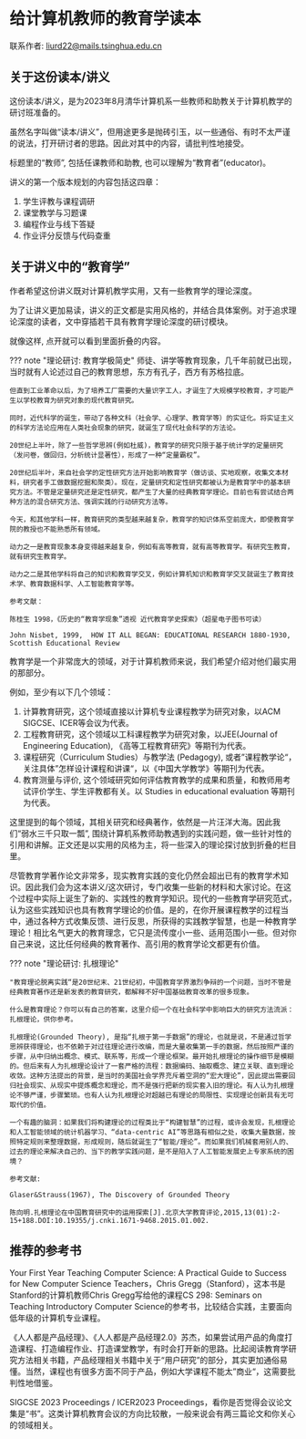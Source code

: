 # 给计算机教师的教育学读本

联系作者: liurd22@mails.tsinghua.edu.cn

## 关于这份读本/讲义

这份读本/讲义，是为2023年8月清华计算机系一些教师和助教关于计算机教学的研讨班准备的。

虽然名字叫做“读本/讲义”，但用途更多是抛砖引玉，以一些通俗、有时不太严谨的说法，打开研讨者的思路。因此对其中的内容，请批判性地接受。

标题里的“教师”, 包括任课教师和助教, 也可以理解为“教育者”(educator)。

讲义的第一个版本规划的内容包括这四章：

1. 学生评教与课程调研
2. 课堂教学与习题课
3. 编程作业与线下答疑
4. 作业评分反馈与代码查重

## 关于讲义中的“教育学”

作者希望这份讲义既对计算机教学实用，又有一些教育学的理论深度。

为了让讲义更加易读，讲义的正文都是实用风格的，并结合具体案例。对于追求理论深度的读者，文中穿插若干具有教育学理论深度的研讨模块。

就像这样, 点开就可以看到里面折叠的内容。

??? note "理论研讨: 教育学极简史"
    师徒、讲学等教育现象，几千年前就已出现，当时就有人论述过自己的教育思想，东方有孔子，西方有苏格拉底。

    但直到工业革命以后，为了培养工厂需要的大量识字工人，才诞生了大规模学校教育，才可能产生以学校教育为研究对象的现代教育研究。

    同时，近代科学的诞生，带动了各种文科（社会学、心理学、教育学等）的实证化。将实证主义的科学方法论应用在人类社会现象的研究，就诞生了现代社会科学的方法论。

    20世纪上半叶，除了一些哲学思辨(例如杜威)，教育学的研究只限于基于统计学的定量研究（发问卷，做回归，分析统计显著性），形成了一种“定量霸权”。
    
    20世纪后半叶，来自社会学的定性研究方法开始影响教育学（做访谈、实地观察，收集文本材料，研究者手工做数据挖掘和聚类）。现在，定量研究和定性研究都被认为是教育学中的基本研究方法。不管是定量研究还是定性研究，都产生了大量的经典教育学理论。目前也有尝试结合两种方法的混合研究方法、强调实践的行动研究方法等。

    今天，和其他学科一样，教育研究的类型越来越复杂，教育学的知识体系空前庞大，即使教育学院的教授也不能熟悉所有领域。

    动力之一是教育现象本身变得越来越复杂，例如有高等教育，就有高等教育学。有研究生教育，就有研究生教育学。
    
    动力之二是其他学科将自己的知识和教育学交叉，例如计算机知识和教育学交叉就诞生了教育技术学、教育数据科学、人工智能教育学等。

    参考文献：
    
    陈桂生 1998，《历史的“教育学现象”透视 近代教育学史探索》（超星电子图书可读）

    John Nisbet, 1999,  HOW IT ALL BEGAN: EDUCATIONAL RESEARCH 1880-1930,  Scottish Educational Review

教育学是一个非常庞大的领域，对于计算机教师来说，我们希望介绍对他们最实用的那部分。

例如，至少有以下几个领域：

1. 计算教育研究，这个领域直接以计算机专业课程教学为研究对象，以ACM SIGCSE、ICER等会议为代表。
2. 工程教育研究，这个领域以工科课程教学为研究对象，以JEE(Journal of Engineering Education), 《高等工程教育研究》等期刊为代表。
3. 课程研究（Curriculum Studies）与教学法 (Pedagogy), 或者”课程教学论“，关注具体”怎样设计课程和讲课“，以《中国大学教学》等期刊为代表。
4. 教育测量与评价, 这个领域研究如何评估教育教学的成果和质量，和教师用考试评价学生、学生评教都有关。以 Studies in educational evaluation 等期刊为代表。

这里提到的每个领域，其相关研究和经典著作，依然是一片汪洋大海。因此我们“弱水三千只取一瓢”, 围绕计算机系教师助教遇到的实践问题，做一些针对性的引用和讲解。正文还是以实用的风格为主，将一些深入的理论探讨放到折叠的栏目里。

尽管教育学著作论文非常多，现实教育实践的变化仍然会超出已有的教育学术知识。因此我们会为这本讲义/这次研讨，专门收集一些新的材料和大家讨论。在这个过程中实际上诞生了新的、实践性的教育学知识。现代的一些教育学研究范式，认为这些实践知识也具有教育学理论的价值。是的，在你开展课程教学的过程当中，通过各种方式收集反馈、进行反思，所获得的实践教学智慧，也是一种教育学理论！相比名气更大的教育理念，它只是流传度小一些、适用范围小一些。但对你自己来说，这比任何经典的教育著作、高引用的教育学论文都更有价值。

??? note "理论研讨: 扎根理论"

    "教育理论脱离实践“是20世纪末、21世纪初，中国教育学界激烈争辩的一个问题，当时不管是经典教育著作还是新发表的教育研究，都解释不好中国基础教育改革的很多现象。

    什么是教育理论？你可以有自己的答案，这里介绍一个在社会科学中影响巨大的研究方法流派：扎根理论，供你参考。

    扎根理论(Grounded Theory), 是指“扎根于第一手数据”的理论，也就是说，不是通过哲学思辨获得理论，也不依赖于对过往理论进行改编，而是大量收集第一手的数据，然后按照严谨的步骤，从中归纳出概念、模式、联系等，形成一个理论框架。最开始扎根理论的操作细节是模糊的。但后来有人为扎根理论设计了一套严格的流程：数据编码、抽取概念、建立关联、直到理论收敛。这种方法提出的背景，是当时的美国社会学界充斥着空洞的“宏大理论”，因此提出需要回归社会现实、从现实中提炼概念和理论，而不是强行把新的现实套入旧的理论。有人认为扎根理论不够严谨，步骤繁琐。也有人认为扎根理论对超越已有理论的局限性、实现理论创新具有无可取代的价值。

    一个有趣的脑洞：如果我们将构建理论的过程类比于“构建智慧”的过程，或许会发现，扎根理论和人工智能领域的统计机器学习、“data-centric AI”等思路有相似之处，收集大量数据，按照特定规则来整理数据，形成规则，随后就诞生了“智能/理论”。而如果我们机械套用别人的、过去的理论来解决自己的、当下的教学实践问题，是不是陷入了人工智能发展史上专家系统的困境？

    参考文献:
    
    Glaser&Strauss(1967), The Discovery of Grounded Theory

    陈向明.扎根理论在中国教育研究中的运用探索[J].北京大学教育评论,2015,13(01):2-15+188.DOI:10.19355/j.cnki.1671-9468.2015.01.002.

## 推荐的参考书

Your First Year Teaching Computer Science: A Practical Guide to Success for New Computer Science Teachers，Chris Gregg（Stanford），这本书是Stanford的计算机教师Chris Gregg写给他的课程CS 298: Seminars on Teaching Introductory Computer Science的参考书，比较结合实践，主要面向低年级的计算机专业课程。

《人人都是产品经理》、《人人都是产品经理2.0》苏杰，如果尝试用产品的角度打造课程、打造编程作业、打造课堂教学，有时会打开新的思路。比起阅读教育学研究方法相关书籍，产品经理相关书籍中关于“用户研究”的部分，其实更加通俗易懂。当然，课程也有很多方面不同于产品，例如大学课程不能太”商业“，这需要批判性地借鉴。

SIGCSE 2023 Proceedings / ICER2023 Proceedings，看你是否觉得会议论文集是“书”。这类计算机教育会议的方向比较散，一般来说会有两三篇论文和你关心的领域相关。